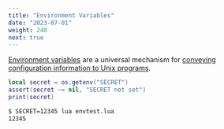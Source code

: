 ```yaml
---
title: "Environment Variables"
date: "2023-07-01"
weight: 240
next: true
---
```


[Environment variables](http://en.wikipedia.org/wiki/Environment_variable) are a universal mechanism for [conveying configuration
information to Unix programs](http://www.12factor.net/config).

```lua
local secret = os.getenv("SECRET")
assert(secret ~= nil, "SECRET not set")
print(secret)
```

```txt {.fs90 .output}
$ SECRET=12345 lua envtest.lua
12345
```
